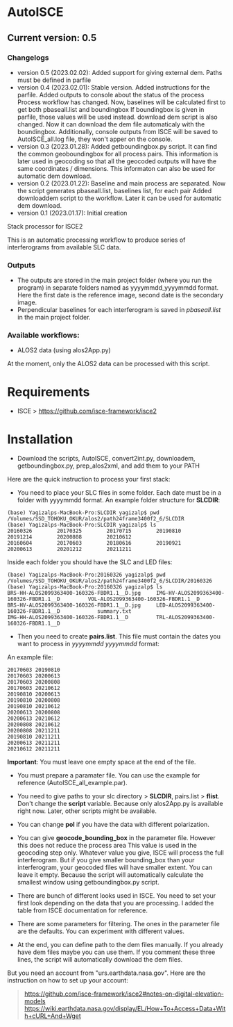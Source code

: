 # AutoISCE
## Current version: 0.5
### Changelogs
- version 0.5 (2023.02.02): Added support for giving external dem. Paths must be defined in parfile
- version 0.4 (2023.02.01): Stable version. Added instructions for the parfile. Added outputs to console about the status of the process
                           Process workflow has changed. Now, baselines will be calculated first to get both pbaseall.list and boundingbox
                           If boundingbox is given in parfile, those values will be used instead. download dem script is also changed. Now
                           it can download the dem file automaticaly with the boundingbox. Additionally, console outputs from ISCE will be
                           saved to AutoISCE_all.log file, they won't apper on the console.
- version 0.3 (2023.01.28): Added getboundingbox.py script. It can find the common geoboundingbox for all process pairs. This information
                          is later used in geocoding so that all the geocoded outputs will have the same coordinates / dimensions.
                          This informaton can also be used for automatic dem download.
- version 0.2 (2023.01.22): Baseline and main process are separated. Now the script generates pbaseall.list, baselines list, for each pair
                          Added downloaddem script to the workflow. Later it can be used for automatic dem download.
- version 0.1 (2023.01.17): Initial creation


Stack processor for ISCE2

This is an automatic processing workflow to produce series of interferograms from available SLC data.
### Outputs
* The outputs are stored in the main project folder (where you run the program) in separate folders named as yyyymmdd_yyyymmdd format. Here the first
date is the reference image, second date is the secondary image.
* Perpendicular baselines for each interferogram is saved in *pbaseall.list* in the main project folder.

### Available workflows:
* ALOS2 data (using alos2App.py)

At the moment, only the ALOS2 data can be processed with this script.



# Requirements
* ISCE > https://github.com/isce-framework/isce2

# Installation
* Download the scripts, AutoISCE, convert2int.py, downloadem, getboundingbox.py, prep_alos2xml, and add them to your PATH

Here are the quick instruction to process your first stack:

* You need to place your SLC files in some folder. Each date must be in a folder with yyyymmdd format.
An example folder structure for **SLCDIR**:
```
(base) Yagizalps-MacBook-Pro:SLCDIR yagizalp$ pwd
/Volumes/SSD_TOHOKU_OKUR/alos2/path24frame3400f2_6/SLCDIR
(base) Yagizalps-MacBook-Pro:SLCDIR yagizalp$ ls
20160326        20170325        20170715        20190810        20191214        20200808        20210612
20160604        20170603        20180616        20190921        20200613        20201212        20211211
```
Inside each folder you should have the SLC and LED files:
```
(base) Yagizalps-MacBook-Pro:20160326 yagizalp$ pwd
/Volumes/SSD_TOHOKU_OKUR/alos2/path24frame3400f2_6/SLCDIR/20160326
(base) Yagizalps-MacBook-Pro:20160326 yagizalp$ ls
BRS-HH-ALOS2099363400-160326-FBDR1.1__D.jpg     IMG-HV-ALOS2099363400-160326-FBDR1.1__D         VOL-ALOS2099363400-160326-FBDR1.1__D
BRS-HV-ALOS2099363400-160326-FBDR1.1__D.jpg     LED-ALOS2099363400-160326-FBDR1.1__D            summary.txt
IMG-HH-ALOS2099363400-160326-FBDR1.1__D         TRL-ALOS2099363400-160326-FBDR1.1__D
```

* Then you need to create **pairs.list**. This file must contain the dates you want to process in *yyyymmdd yyyymmdd* format:

An example file:
```
20170603 20190810
20170603 20200613
20170603 20200808
20170603 20210612
20190810 20200613
20190810 20200808
20190810 20210612
20200613 20200808
20200613 20210612
20200808 20210612
20200808 20211211
20190810 20211211
20200613 20211211
20210612 20211211

```
**Important**: You must leave one empty space at the end of the file.

* You must prepare a paramater file. You can use the example for reference (AutoISCE_all_example.par).

* You need to give paths to your slc directory > **SLCDIR**, pairs.list > **flist**. Don't change the **script** variable.
Because only alos2App.py is available right now. Later, other scripts might be available.

* You can change **pol** if you have the data with different polarization.

* You can give **geocode_bounding_box** in the parameter file. However this does not reduce the process area
This value is used in the geocoding step only. Whatever value you give, ISCE will process the full interferogram. 
But if you give smaller bounding_box than your interferogram, your geocoded files will have smaller extent. 
You can leave it empty. Because the script will automatically calculate the smallest window using getboundingbox.py script.

* There are bunch of different looks used in ISCE. You need to set your first look depending on the data that you are processing. 
I added the table from ISCE documentation for reference. 

* There are some parameters for filtering. The ones in the parameter file are the defaults. You can experiment with different values.

* At the end, you can define path to the dem files manually. If you already have dem files maybe you can use them. 
If you comment these three lines, the script will automatically download the dem files. 

But you need an account from "urs.earthdata.nasa.gov". Here are the instruction on how to set up your account:
> https://github.com/isce-framework/isce2#notes-on-digital-elevation-models
> https://wiki.earthdata.nasa.gov/display/EL/How+To+Access+Data+With+cURL+And+Wget


